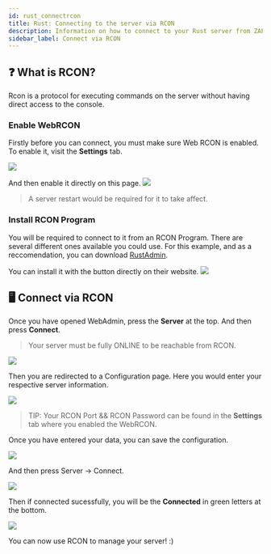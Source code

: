 ```yaml
---
id: rust_connectrcon
title: Rust: Connecting to the server via RCON
description: Information on how to connect to your Rust server from ZAP-Hosting via RCON to administer your server - ZAP-Hosting.com documentation
sidebar_label: Connect via RCON
---
```


## ❓ What is RCON?

Rcon is a protocol for executing commands on the server without having direct access to the console.

### Enable WebRCON

Firstly before you can connect, you must make sure Web RCON is enabled.
To enable it, visit the **Settings** tab.

![](https://screensaver01.zap-hosting.com/index.php/s/jFzSReB58Ktbwgi/preview)

And then enable it directly on this page.
![](https://screensaver01.zap-hosting.com/index.php/s/YJKLo7eNSfNBodZ/preview)

> A server restart would be required for it to take affect. 

### Install RCON Program

You will be required to connect to it from an RCON Program. There are several different ones available you could use.
For this example, and as a reccomendation, you can download [RustAdmin](https://www.rustadmin.com/).

You can install it with the button directly on their website.
![](https://screensaver01.zap-hosting.com/index.php/s/amg975fHyKAKifZ/preview)

## 🖥️ Connect via RCON 

Once you have opened WebAdmin, press the **Server** at the top. And then press **Connect**.

> Your server must be fully ONLINE to be reachable from RCON. 

![](https://screensaver01.zap-hosting.com/index.php/s/MDNGEoa5znwy3cW/preview)

Then you are redirected to a Configuration page.
Here you would enter your respective server information.

![](https://screensaver01.zap-hosting.com/index.php/s/EFMjHFrHPQymysJ/preview)

> TIP: Your RCON Port && RCON Password can be found in the **Settings** tab where you enabled the WebRCON. 

Once you have entered your data, you can save the configuration.

![](https://screensaver01.zap-hosting.com/index.php/s/CFDCqwJMMyYHKJ8/preview)

And then press Server -> Connect.

![](https://screensaver01.zap-hosting.com/index.php/s/K52Sks8HdRntLXj/preview)

Then if connected sucessfully, you will be the **Connected** in green letters at the bottom.

![](https://screensaver01.zap-hosting.com/index.php/s/C5wCpBcrotwAnCZ/preview)

You can now use RCON to manage your server! :) 

